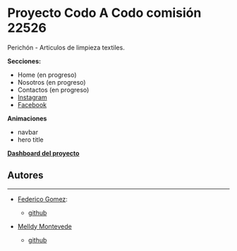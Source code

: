 # Proyecto Codo A Codo comisión 22526

Perichón - Articulos de limpieza textiles.

**Secciones:**

- Home (en progreso)
- Nosotros (en progreso)
- Contactos (en progreso)
- [Instagram](https://www.instagram.com/trapos_perichon/)
- [Facebook](https://www.facebook.com/traposperichon)

**Animaciones**
- navbar
- hero title

**[Dashboard del proyecto](https://trello.com/b/SCJv9Mmy/codo-a-codo-workspace)**

## Autores

---

- [Federico Gomez](https://www.linkedin.com/in/federico-gomez-gigliani/):
  + [github](https://github.com/federicoggigliani)

- [Melldy Montevede](https://www.linkedin.com/in/melldy-monteverde-b19390190/) 
  + [github](https://github.com/Melldy-Monteverde)

